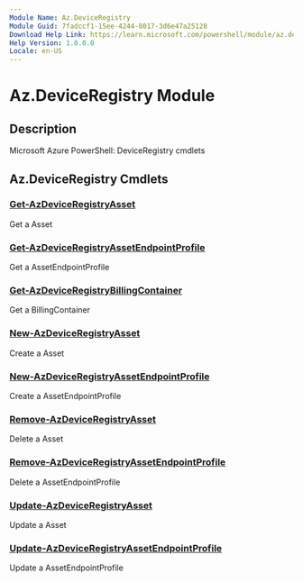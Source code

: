 ```yaml
---
Module Name: Az.DeviceRegistry
Module Guid: 7fadccf1-15ee-4244-8017-3d6e47a25128
Download Help Link: https://learn.microsoft.com/powershell/module/az.deviceregistry
Help Version: 1.0.0.0
Locale: en-US
---
```


# Az.DeviceRegistry Module
## Description
Microsoft Azure PowerShell: DeviceRegistry cmdlets

## Az.DeviceRegistry Cmdlets
### [Get-AzDeviceRegistryAsset](Get-AzDeviceRegistryAsset.md)
Get a Asset

### [Get-AzDeviceRegistryAssetEndpointProfile](Get-AzDeviceRegistryAssetEndpointProfile.md)
Get a AssetEndpointProfile

### [Get-AzDeviceRegistryBillingContainer](Get-AzDeviceRegistryBillingContainer.md)
Get a BillingContainer

### [New-AzDeviceRegistryAsset](New-AzDeviceRegistryAsset.md)
Create a Asset

### [New-AzDeviceRegistryAssetEndpointProfile](New-AzDeviceRegistryAssetEndpointProfile.md)
Create a AssetEndpointProfile

### [Remove-AzDeviceRegistryAsset](Remove-AzDeviceRegistryAsset.md)
Delete a Asset

### [Remove-AzDeviceRegistryAssetEndpointProfile](Remove-AzDeviceRegistryAssetEndpointProfile.md)
Delete a AssetEndpointProfile

### [Update-AzDeviceRegistryAsset](Update-AzDeviceRegistryAsset.md)
Update a Asset

### [Update-AzDeviceRegistryAssetEndpointProfile](Update-AzDeviceRegistryAssetEndpointProfile.md)
Update a AssetEndpointProfile

